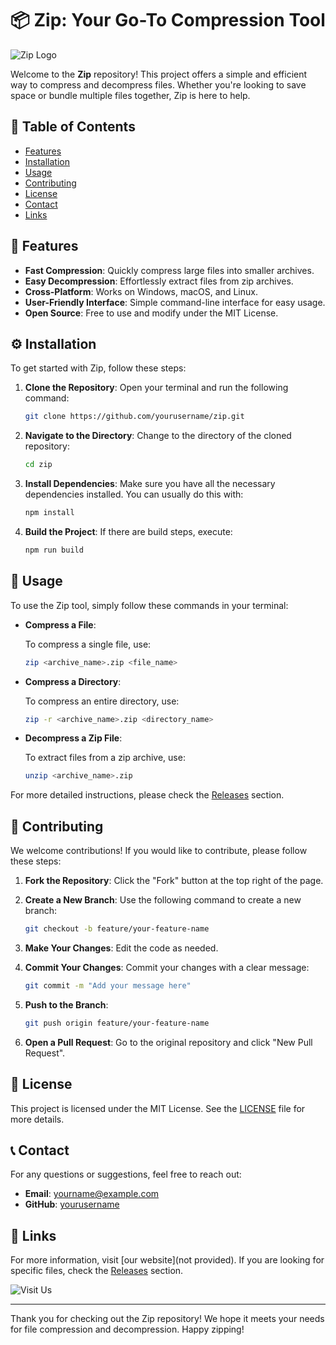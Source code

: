 # 📦 Zip: Your Go-To Compression Tool

![Zip Logo](https://img.shields.io/badge/Zip-Tool-blue.svg)

Welcome to the **Zip** repository! This project offers a simple and efficient way to compress and decompress files. Whether you're looking to save space or bundle multiple files together, Zip is here to help.

## 🚀 Table of Contents

- [Features](#features)
- [Installation](#installation)
- [Usage](#usage)
- [Contributing](#contributing)
- [License](#license)
- [Contact](#contact)
- [Links](#links)

## 🌟 Features

- **Fast Compression**: Quickly compress large files into smaller archives.
- **Easy Decompression**: Effortlessly extract files from zip archives.
- **Cross-Platform**: Works on Windows, macOS, and Linux.
- **User-Friendly Interface**: Simple command-line interface for easy usage.
- **Open Source**: Free to use and modify under the MIT License.

## ⚙️ Installation

To get started with Zip, follow these steps:

1. **Clone the Repository**:
   Open your terminal and run the following command:

   ```bash
   git clone https://github.com/yourusername/zip.git
   ```

2. **Navigate to the Directory**:
   Change to the directory of the cloned repository:

   ```bash
   cd zip
   ```

3. **Install Dependencies**:
   Make sure you have all the necessary dependencies installed. You can usually do this with:

   ```bash
   npm install
   ```

4. **Build the Project**:
   If there are build steps, execute:

   ```bash
   npm run build
   ```

## 📖 Usage

To use the Zip tool, simply follow these commands in your terminal:

- **Compress a File**:
  
  To compress a single file, use:

  ```bash
  zip <archive_name>.zip <file_name>
  ```

- **Compress a Directory**:
  
  To compress an entire directory, use:

  ```bash
  zip -r <archive_name>.zip <directory_name>
  ```

- **Decompress a Zip File**:

  To extract files from a zip archive, use:

  ```bash
  unzip <archive_name>.zip
  ```

For more detailed instructions, please check the [Releases](https://github.com/yourusername/zip/releases) section.

## 🤝 Contributing

We welcome contributions! If you would like to contribute, please follow these steps:

1. **Fork the Repository**: Click the "Fork" button at the top right of the page.
2. **Create a New Branch**: Use the following command to create a new branch:

   ```bash
   git checkout -b feature/your-feature-name
   ```

3. **Make Your Changes**: Edit the code as needed.
4. **Commit Your Changes**: Commit your changes with a clear message:

   ```bash
   git commit -m "Add your message here"
   ```

5. **Push to the Branch**:

   ```bash
   git push origin feature/your-feature-name
   ```

6. **Open a Pull Request**: Go to the original repository and click "New Pull Request".

## 📄 License

This project is licensed under the MIT License. See the [LICENSE](LICENSE) file for more details.

## 📞 Contact

For any questions or suggestions, feel free to reach out:

- **Email**: yourname@example.com
- **GitHub**: [yourusername](https://github.com/yourusername)

## 🔗 Links

For more information, visit [our website](not provided). If you are looking for specific files, check the [Releases](https://github.com/yourusername/zip/releases) section. 

![Visit Us](https://img.shields.io/badge/Visit%20Us-Click%20Here-orange.svg)

---

Thank you for checking out the Zip repository! We hope it meets your needs for file compression and decompression. Happy zipping!